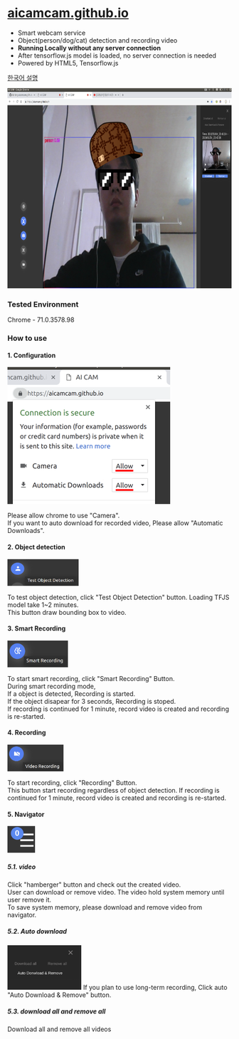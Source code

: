# [aicamcam.github.io](https://aicamcam.github.io)  
 - Smart webcam service
 - Object(person/dog/cat) detection and recording video
 - **Running Locally without any server connection** 
 - After tensorflow.js model is loaded, no server connection is needed
 - Powered by HTML5, Tensorflow.js  
 
[한국어 설명](pages/README_han.md)

<img src="pages/images/aicamcam_capture.png" width="800" height="450" />


### Tested Environment
Chrome - 71.0.3578.98
 
### How to use
#### 1. Configuration
<img src="pages/images/setting.png" width="366" height="308" />

Please allow chrome to use "Camera".  
If you want to auto download for recorded video, Please allow "Automatic Downloads".   

#### 2. Object detection  
<img src="pages/images/side_button_od.png" width="160" height="60" />

To test object detection, click "Test Object Detection" button. 
Loading TFJS model take 1~2 minutes.  
This button draw bounding box to video. 

#### 3. Smart Recording  
<img src="pages/images/side_button_smart_recording.png" height="60" />

To start smart recording, click "Smart Recording" Button.  
During smart recording mode,   
If a object is detected, Recording is started.  
If the object disapear for 3 seconds, Recording is stoped.   
If recording is continued for 1 minute, record video is created and recording is re-started.  

#### 4. Recording 
<img src="pages/images/side_button_recording.png" height="60" />

To start recording, click "Recording" Button.  
This button start recording regardless of object detection. 
If recording is continued for 1 minute, record video is created and recording is re-started.  

#### 5. Navigator
<img src="pages/images/hamburger_button.png" height="60" />

##### 5.1. video
Click "hamberger" button and check out the created video.   
User can download or remove video. 
The video hold system memory until user remove it.   
To save system memory, please download and remove video from navigator.   

##### 5.2. Auto download
<img src="pages/images/auto_download.png" height="100" />
If you plan to use long-term recording, Click auto "Auto Download & Remove" button.  

##### 5.3. download all and remove all 
Download all and remove all videos
